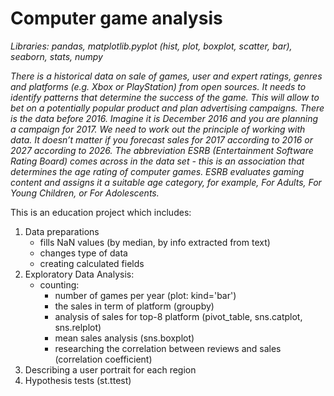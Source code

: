 # Computer game analysis
*Libraries: pandas, matplotlib.pyplot (hist, plot, boxplot, scatter, bar), seaborn, stats, numpy*

*There is a historical data on sale of games, user and expert ratings, genres and platforms (e.g. Xbox or PlayStation) from open sources. It needs to identify patterns that determine the success of the game. This will allow to bet on a potentially popular product and plan advertising campaigns.
There is the data before 2016. Imagine it is December 2016 and you are planning a campaign for 2017. We need to work out the principle of working with data. It doesn’t matter if you forecast sales for 2017 according to 2016 or 2027 according to 2026.
The abbreviation ESRB (Entertainment Software Rating Board) comes across in the data set - this is an association that determines the age rating of computer games. ESRB evaluates gaming content and assigns it a suitable age category, for example, For Adults, For Young Children, or For Adolescents.*


This is an education project which includes:
1) Data preparations 
    - fills NaN values (by median, by info extracted from text)
    - changes type of data
    - creating calculated fields
2) Exploratory Data Analysis: 
    - counting:
        - number of games per year (plot: kind='bar')
        - the sales in term of platform (groupby)
        - analysis of sales for top-8 platform (pivot_table, sns.catplot, sns.relplot)
        - mean sales analysis (sns.boxplot)
        - researching the correlation between reviews and sales (correlation coefficient)
3) Describing a user portrait for each region
4) Hypothesis tests (st.ttest)